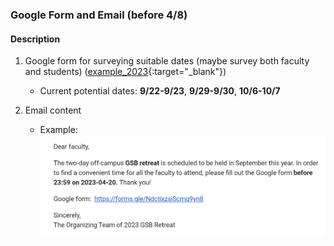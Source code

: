 ### Google Form and Email (before 4/8)

#### Description

1. Google form for surveying suitable dates (maybe survey both faculty and students) ([example_2023](https://docs.google.com/forms/d/13xNKIX3fb0mFbysdHmSrDtq-HpiIt3c46iXFReHKVIo/edit){:target="_blank"})
    * Current potential dates: **9/22-9/23**, **9/29-9/30**, **10/6-10/7**

2. Email content

    - Example:
    ![example](./images/email_example.png)